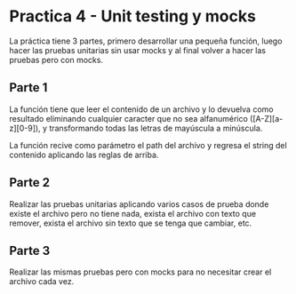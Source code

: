# Practica 4 - Unit testing y mocks
La práctica tiene 3 partes, primero desarrollar una pequeña función, luego hacer las pruebas unitarias sin usar mocks y al final volver a hacer las pruebas pero con mocks.

## Parte 1
La función tiene que leer el contenido de un archivo y lo devuelva como resultado eliminando cualquier caracter que no sea alfanumérico ([A-Z][a-z][0-9]), y transformando todas las letras de mayúscula a minúscula.

La función recive como parámetro el path del archivo y regresa el string del contenido aplicando las reglas de arriba.

## Parte 2 
Realizar las pruebas unitarias aplicando varios casos de prueba donde existe el archivo pero no tiene nada, exista el archivo con texto que remover, exista el archivo sin texto que se tenga que cambiar, etc.

## Parte 3 
Realizar las mismas pruebas pero con mocks para no necesitar crear el archivo cada vez.

